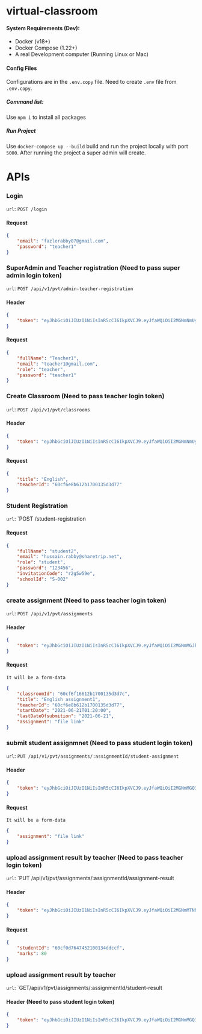 # virtual-classroom

#### System Requirements (Dev):

* Docker (v18+)
* Docker Compose (1.22+)
* A real Development computer (Running Linux or Mac)
#### Config Files

Configurations are in the `.env.copy` file. Need to create `.env` file from `.env.copy`.
##### Command list: 
Use `npm i` to install all packages

##### Run Project
Use `docker-compose up --build` build and run the project locally with port `5000`. After running the project a super admin will create.

# APIs
### Login
`url`: `POST /login`

#### Request
```json
{
    "email": "fazlerabby07@gmail.com",
    "password": "teacher1"
}
```

### SuperAdmin and Teacher registration  (Need to pass super admin login token)
`url`: `POST /api/v1/pvt/admin-teacher-registration`

#### Header
```json
{
	"token": "eyJhbGciOiJIUzI1NiIsInR5cCI6IkpXVCJ9.eyJfaWQiOiI2MGNmNmUyMjYxMmIxNzAwMTM1ZDNkNzMiLCJlbWFpbCI6InN1cGVyYWRtaW5AZ21haWwuY29tIiwicm9sZSI6InN1cGVyQWRtaW4iLCJ0dGwiOjE4MDAwMDAsImlhdCI6MTYyNDIwNjk1OSwiZXhwIjoxNjI0MjkzMzU5fQ.nZlyWyInJO5BPS3rfhib1CLAdrAlInFkqxTefmcvnV8"
}
```
#### Request
```json
{
    "fullName": "Teacher1",
    "email": "teacher1@gmail.com",
    "role": "teacher",
    "password": "teacher1"
}
```

### Create Classroom  (Need to pass teacher login token)
`url`: `POST /api/v1/pvt/classrooms`

#### Header
```json
{
	"token": "eyJhbGciOiJIUzI1NiIsInR5cCI6IkpXVCJ9.eyJfaWQiOiI2MGNmNmUyMjYxMmIxNzAwMTM1ZDNkNzMiLCJlbWFpbCI6InN1cGVyYWRtaW5AZ21haWwuY29tIiwicm9sZSI6InN1cGVyQWRtaW4iLCJ0dGwiOjE4MDAwMDAsImlhdCI6MTYyNDIwNjk1OSwiZXhwIjoxNjI0MjkzMzU5fQ.nZlyWyInJO5BPS3rfhib1CLAdrAlInFkqxTefmcvnV8"
}
```
#### Request
```json
{
    "title": "English",
    "teacherId": "60cf6e8b612b1700135d3d77"
}
```


### Student Registration
`url`: `POST /student-registration

#### Request
```json
{
    "fullName": "student2",
    "email": "hussain.rabby@sharetrip.net",
    "role": "student",
    "password": "123456",
    "invitationCode": "r2g5w59e",
    "schoolId": "S-002"
}
```

### create assignment  (Need to pass teacher login token)
`url`: `POST /api/v1/pvt/assignments`

#### Header
```json
{
	"token": "eyJhbGciOiJIUzI1NiIsInR5cCI6IkpXVCJ9.eyJfaWQiOiI2MGNmMGJkYjQ3NDUyMTAwMTM0ZGRjYzgiLCJlbWFpbCI6ImZhemxlcmFiYnkwN0BnbWFpbC5jb20iLCJyb2xlIjoidGVhY2hlciIsInR0bCI6MTgwMDAwMCwiaWF0IjoxNjI0MTgxOTAyLCJleHAiOjE2MjQyNjgzMDJ9.lw_bx0oEJ_yLW1rgXlbIVRs1ZKkI4yXaYHnozj8HoVA"
}
```
#### Request
`It will be a form-data`
```json
{
    "classroomId": "60cf6f16612b1700135d3d7c",
    "title": "English assignment1",
    "teacherId": "60cf6e8b612b1700135d3d77",
    "startDate": "2021-06-21T01:20:00",
    "lastDateOfsubmition": "2021-06-21",
    "assignment": "file link"
}
```

### submit student assignmnet (Need to pass student login token)
`url`: `PUT /api/v1/pvt/assignments/:assignmentId/student-assignment`

#### Header
```json
{
	"token": "eyJhbGciOiJIUzI1NiIsInR5cCI6IkpXVCJ9.eyJfaWQiOiI2MGNmMGQ3NjQ3NDUyMTAwMTM0ZGRjY2YiLCJlbWFpbCI6ImZhemxlLmhhbmR5bWFtYUBnbWFpbC5jb20iLCJyb2xlIjoic3R1ZGVudCIsInR0bCI6MTgwMDAwMCwiaWF0IjoxNjI0MTg3NzE0LCJleHAiOjE2MjQyNzQxMTR9.tGq9y6Sq7biZx3ENAxGEZzzYDQcx-qWGGEgML2yhDuQ"
}
```
#### Request
`It will be a form-data`
```json
{
    "assignment": "file link"
}
```

### upload assignment result by teacher  (Need to pass teacher login token)
`url`: `PUT /api/v1/pvt/assignments/:assignmentId/assignment-result

#### Header
```json
{
	"token": "eyJhbGciOiJIUzI1NiIsInR5cCI6IkpXVCJ9.eyJfaWQiOiI2MGNmMTNhZDdiOGM4MTAwZDU2ZGI0OGYiLCJlbWFpbCI6Imh1c3NhaW4ucmFiYnlAc2hhcmV0cmlwLm5ldCIsInJvbGUiOiJ0ZWFjaGVyIiwidHRsIjoxODAwMDAwLCJpYXQiOjE2MjQxODc5NzcsImV4cCI6MTYyNDI3NDM3N30.RDddBoMh7_l3Y6Lf6DyPMDXiZxqwRg3Bus5CJzlGx24"
}
```
#### Request

```json
{
    "studentId": "60cf0d7647452100134ddccf",
    "marks": 80
}
```


### upload assignment result by teacher 
`url`: `GET/api/v1/pvt/assignments/:assignmentId/student-result

#### Header (Need to pass student login token)
```json
{
	"token": "eyJhbGciOiJIUzI1NiIsInR5cCI6IkpXVCJ9.eyJfaWQiOiI2MGNmMGQ3NjQ3NDUyMTAwMTM0ZGRjY2YiLCJlbWFpbCI6ImZhemxlLmhhbmR5bWFtYUBnbWFpbC5jb20iLCJyb2xlIjoic3R1ZGVudCIsInR0bCI6MTgwMDAwMCwiaWF0IjoxNjI0MTg4NjU0LCJleHAiOjE2MjQyNzUwNTR9.-DofoKfrg9-uGJWv-eqnndhapt3Jf7DmlnDs2cQw5b8"
}
```



